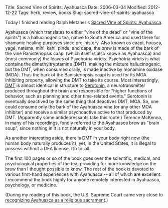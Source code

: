 Title: Sacred Vine of Spirits: Ayahuasca
Date: 2006-03-04
Modified: 2012-12-22
Tags: herb, review, books
Slug: sacred-vine-of-spirits-ayahuasca

Today I finished reading Ralph Metzner's <a href="http://www.amazon.com/gp/product/1594770530/qid=1141525962/sr=1-2/ref=sr_1_2/104-0547834-0139131?s=books&v=glance&n=283155" >Sacred Vine of Spirits: Ayahuasca</a>.

Ayahuasca (which translates to either "vine of the dead" or "vine of the spirits") is a hallucinogenic tea, native to South America and used there for shamanic healing purposes since pre-history. Also known as caapi, hoasca, yag&eacute;, nat&eacute;ma, mihi, kahi, pinde, and dapa, the brew is made of the bark of the vine Banisteriopsis caapi (which itself is also known as Ayahuasca) and (most commonly) the leaves of Psychotria viridis. Psychotria viridis is what contains the dimethyltryptamine (DMT), making the mixture hallucinogenic, but the DMT, when consumed orally, is made inactive by monamine oxidase (MOA). Thus the bark of the Banisteriopsis caapi is used for its MOA inhibiting property, allowing the DMT to take its course.
Most interestingly, <a href="http://en.wikipedia.org/wiki/Image:DMT.png" >DMT</a> is almost identical in structure to <a href="http://en.wikipedia.org/wiki/Image:Serotonin.png" >Serotonin</a>, a neurotransmitter produced throughout the brain and responsible for "higher functions of behavior, such as planning and other time-related events." Serotonin is eventually deactived by the same thing that deactives DMT, MOA. So, one could consume only the bark of the Ayahuasca vine (or any other MOA inhibiter) and receive a similar psychoactive active to that produced by DMT. (Apparently some antidepressants take this route.)
Terence McKenna, in many of his recordings, fondly referred to the Ayahuasca brew as "brain soup", since nothing in it is not naturally in your body.

As another interesting aside, there is DMT in your body right now (the human body naturally produces it), yet, in the United States, it is illegal to possess without a DEA license. Go to jail.

The first 100 pages or so of the book goes over the scientific, medical, and psychological properties of the tea, providing for more knowledge on the brew than I thought possible to know. The rest of the book is devoted to various first-hand experiences with Ayahuasca -- all of which are excellent. I recommend the book highly for anyone remotely interested in Ayahuasca, psychology, or medicine.

(During my reading of this book, the U.S. Supreme Court came very close to <a href="http://www.erowid.org/chemicals/ayahuasca/ayahuasca_law22.shtml" >recognizing Ayahuasca as a religious sacrament</a>.)
